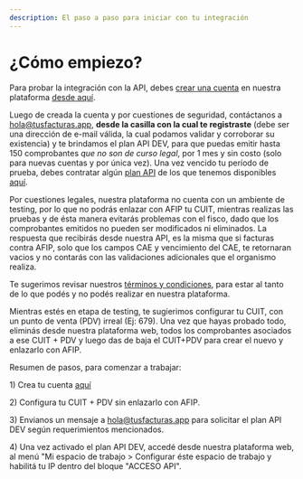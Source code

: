 ```yaml
---
description: El paso a paso para iniciar con tu integración
---
```


# ¿Cómo empiezo?

Para probar la integración con la API, debes [crear una cuenta](https://www.tusfacturas.app/registrarme-factura-electronica.html) en nuestra plataforma [desde aquí](https://www.tusfacturas.app/registrarme-factura-electronica.html). 

Luego de creada la cuenta y por cuestiones de seguridad, contáctanos a hola@tusfacturas.app, **desde la casilla con la cual te registraste** \(debe ser una dirección de e-mail válida, la cual podamos validar y corroborar su existencia\) y te brindamos el plan API DEV, para que puedas emitir hasta 150 comprobantes _que no son de curso legal_, por 1 mes y sin costo \(solo para nuevas cuentas y por única vez\). Una vez vencido tu período de prueba, debes contratar algún [plan API](https://www.tusfacturas.com.ar/tarifas-factura-electronica.html) de los que tenemos disponibles [aquí](https://www.tusfacturas.com.ar/tarifas-factura-electronica.html). 

Por cuestiones legales, nuestra plataforma no cuenta con un ambiente de testing, por lo que no podrás enlazar con AFIP tu CUIT, mientras realizas las pruebas y de ésta manera evitarás problemas con el fisco, dado que los comprobantes emitidos no pueden ser modificados ni eliminados. La respuesta que recibirás desde nuestra API, es la misma que si facturas contra AFIP, solo que los campos CAE y vencimiento del CAE, te retornaran vacios y no contarás con las validaciones adicionales que el organismo realiza.

Te sugerimos revisar nuestros [términos y condiciones](https://www.tusfacturas.app/terminos-y-condiciones.html), para estar al tanto de lo que podés y no podés realizar en nuestra plataforma.

Mientras estés en etapa de testing, te sugierimos configurar tu CUIT, con un punto de venta \(PDV\) irreal \(Ej: 679\). Una vez que hayas probado todo, eliminás desde nuestra plataforma web, todos los comprobantes asociados a ese CUIT + PDV y luego das de baja el CUIT+PDV para crear el nuevo y enlazarlo con AFIP.  

Resumen de pasos, para comenzar a trabajar:

1\)  Crea tu cuenta [aquí](https://www.tusfacturas.app)

2\) Configura tu CUIT + PDV sin enlazarlo con AFIP. 

3\) Envianos un mensaje a hola@tusfacturas.app para solicitar el plan API DEV según requerimientos mencionados.

4\) Una vez activado el plan API DEV, accedé desde nuestra plataforma web, al menú  "Mi espacio de trabajo &gt; Configurar éste espacio de trabajo y habilitá tu IP  dentro del bloque "ACCESO API".

